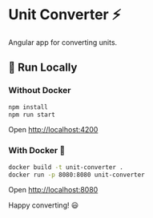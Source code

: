 # Unit Converter ⚡

Angular app for converting units.

## 🚀 Run Locally

### Without Docker

```sh
npm install
npm run start
```

Open [http://localhost:4200](http://localhost:4200)

### With Docker 🐳

```sh
docker build -t unit-converter .
docker run -p 8080:8080 unit-converter
```

Open [http://localhost:8080](http://localhost:8080)

Happy converting! 😃
